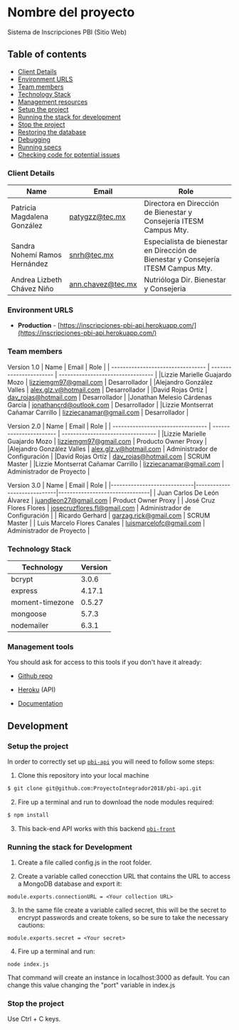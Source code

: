 # Nombre del proyecto

Sistema de Inscripciones PBI (Sitio Web)

## Table of contents

* [Client Details](#client-details)
* [Environment URLS](#environment-urls)
* [Team members](#team-members)
* [Technology Stack](#technology-stack)
* [Management resources](#management-resources)
* [Setup the project](#setup-the-project)
* [Running the stack for development](#running-the-stack-for-development)
* [Stop the project](#stop-the-project)
* [Restoring the database](#restoring-the-database)
* [Debugging](#debugging)
* [Running specs](#running-specs)
* [Checking code for potential issues](#checking-code-for-potential-issues)


### Client Details

| Name                          | Email             | Role                                                                               |
| ----------------------------  | ----------------- | ---------------------------------------------------------------------------------- |
| Patricia Magdalena González   | patygzz@tec.mx    | Directora en Dirección de Bienestar y Consejería ITESM Campus Mty.                 |
| Sandra Nohemí Ramos Hernández | snrh@tec.mx       | Especialista de bienestar en Dirección de Bienestar y Consejería ITESM Campus Mty. |
| Andrea Lizbeth Chávez Niño    | ann.chavez@tec.mx | Nutrióloga Dir. Bienestar y Consejeria                                             |


### Environment URLS


* **Production** - [https://inscripciones-pbi-api.herokuapp.com/](https://inscripciones-pbi-api.herokuapp.com/)


### Team members

Version 1.0
| Name                              | Email                   | Role                              |
| --------------------------------- | ----------------------- | --------------------------------- |
|Lizzie Marielle Guajardo Mozo      | lizziemgm97@gmail.com   | Desarrollador                     |
|Alejandro González Valles          | alex.glz.v@hotmail.com  | Desarrollador                     |
|David Rojas Ortíz                  | dav_rojas@hotmail.com   | Desarrollador                     |
|Jonathan Melesio Cárdenas García   | jonathancrd@outlook.com | Desarrollador                     |
|Lizzie Montserrat Cañamar Carrillo | lizziecanamar@gmail.com | Desarrollador                     |

Version 2.0
| Name                              | Email                   | Role                              |
| --------------------------------- | ----------------------- | --------------------------------- |
|Lizzie Marielle Guajardo Mozo      | lizziemgm97@gmail.com   | Producto Owner Proxy              |
|Alejandro González Valles          | alex.glz.v@hotmail.com  | Administrador de Configuración    |
|David Rojas Ortíz                  | dav_rojas@hotmail.com   | SCRUM Master                      |
|Lizzie Montserrat Cañamar Carrillo | lizziecanamar@gmail.com | Administrador de Proyecto         |

Version 3.0
| Name                        | Email                       | Role                           |
|-----------------------------|-----------------------------|--------------------------------|
| Juan Carlos De León Álvarez | juandleon27@gmail.com       | Product Owner Proxy            |
| José Cruz Flores Flores     | josecruzflores.fl@gmail.com | Administrador de Configuración |
| Ricardo Gerhard             | garzag.rick@gmail.com       | SCRUM Master                   |
| Luis Marcelo Flores Canales | luismarcelofc@gmail.com     | Administrador de Proyecto      |

### Technology Stack
| Technology      | Version      |
| --------------- | ------------ |
| bcrypt          | 3.0.6        |
| express         | 4.17.1       |
| moment-timezone | 0.5.27       |
| mongoose        | 5.7.3        |
| nodemailer      | 6.3.1        |

### Management tools

You should ask for access to this tools if you don't have it already:

* [Github repo](https://github.com/ProyectoIntegrador2018/pbi-api)

* [Heroku](https://inscripciones-pbi-api.herokuapp.com) (API)

* [Documentation](https://drive.google.com/drive/u/2/folders/1HxzSv_UqLsO1F6e_aaYM3d7Hoos28w91)

## Development

### Setup the project

In order to correctly set up [`pbi-api`](https://github.com/ProyectoIntegrador2018/pbi-api) you will need to follow
some steps:

1. Clone this repository into your local machine

```bash
$ git clone git@github.com:ProyectoIntegrador2018/pbi-api.git
```

2. Fire up a terminal and run to download the node modules required:

```bash
$ npm install
```

3. This back-end API works with this backend [`pbi-front`](https://github.com/ProyectoIntegrador2018/pbi-api)

### Running the stack for Development
1. Create a file called config.js in the root folder.

2. Create a variable called conecction URL that contains the URL to access a MongoDB database and export it:
```
module.exports.connectionURL = <Your collection URL>
```
3. In the same file create a variable called secret, this will be the secret to encrypt passwords and create tokens, so be sure to take the necessary cautions:

```
module.exports.secret = <Your secret>
```

4. Fire up a terminal and run: 

```
node index.js
```

That command will create an instance in localhost:3000 as default. You can change this value changing the "port" variable in index.js


### Stop the project

Use Ctrl + C keys.
